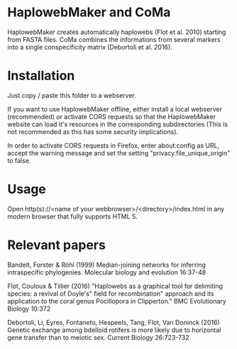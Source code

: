 # HaplowebMaker and CoMa
HaplowebMaker creates automatically haplowebs (Flot et al. 2010) starting from FASTA files. CoMa combines the informations from several markers into a single conspecificity matrix (Debortoli et al. 2016).

# Installation

Just copy / paste this folder to a webserver.

If you want to use HaplowebMaker offline, either install a local webserver (recommended) or activate CORS requests so that the HaplowebMaker website can load it's resources in the corresponding subdirectories
(This is not recommended as this has some security implications).

In order to activate CORS requests in Firefox, enter about:config as URL, accept the warning message and set the setting "privacy.file_unique_origin" to false.

# Usage

Open http(s)://&lt;name of your webbrowser&gt;/&lt;directory&gt;/index.html in any modern browser that fully supports HTML 5.

# Relevant papers
Bandelt, Forster & Röhl (1999) Median-joining networks for inferring intraspecific phylogenies. Molecular biology and evolution 16:37-48

Flot, Couloux & Tillier (2016) "Haplowebs as a graphical tool for delimiting species: a revival of Doyle's" field for recombination" approach and its application to the coral genus Pocillopora in Clipperton." BMC Evolutionary Biology 10:372

Debortoli, Li, Eyres, Fontaneto, Hespeels, Tang, Flot, Van Doninck (2016) Genetic exchange among bdelloid rotifers is more likely due to horizontal gene transfer than to meiotic sex. Current Biology 26:723-732



